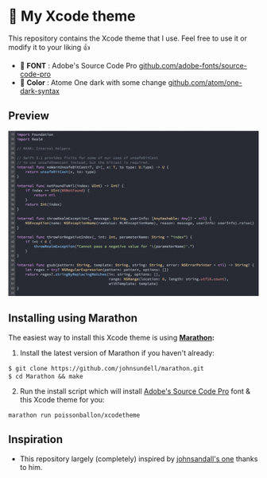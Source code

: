 # 🎨 My Xcode theme

This repository contains the Xcode theme that I use. Feel free to use it or modify it to your liking 👍

* 📝 **FONT** : Adobe's Source Code Pro [github.com/adobe-fonts/source-code-pro](https://github.com/adobe-fonts/source-code-pro)
* 🎨 **Color** : Atome One dark with some change [github.com/atom/one-dark-syntax](https://github.com/atom/one-dark-syntax)

## Preview
![](Preview.png)

## Installing using Marathon

The easiest way to install this Xcode theme is using **[Marathon](https://github.com/johnsundell/marathon):**

1. Install the latest version of Marathon if you haven't already:
```
$ git clone https://github.com/johnsundell/marathon.git
$ cd Marathon && make
```

2. Run the install script which will install [Adobe's Source Code Pro](https://github.com/adobe-fonts/source-code-pro) font & this Xcode theme for you:
```
marathon run poissonballon/xcodetheme
```

## Inspiration
* This repository largely (completely) inspired by [johnsandall's one](https://github.com/JohnSundell/XcodeTheme) thanks to him.
